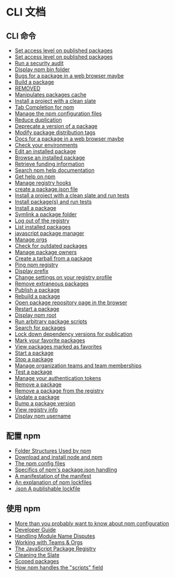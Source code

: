 # CLI 文档

## CLI 命令

* [<Badge text="access" vertical="middle" /> Set access level on published packages]()
* [<Badge text="adduser" vertical="middle" /> Set access level on published packages]()
* [<Badge text="audit" vertical="middle" /> Run a security audit]()
* [<Badge text="bin" vertical="middle" /> Display npm bin folder]()
* [<Badge text="bugs" vertical="middle" /> Bugs for a package in a web browser maybe]()
* [<Badge text="build" vertical="middle" /> Build a package]()
* [<Badge text="bundle" vertical="middle" /> REMOVED]()
* [<Badge text="cache" vertical="middle" /> Manipulates packages cache]()
* [<Badge text="ci" vertical="middle" /> Install a project with a clean slate]()
* [<Badge text="completion" vertical="middle" /> Tab Completion for npm]()
* [<Badge text="config" vertical="middle" /> Manage the npm configuration files]()
* [<Badge text="dedupe" vertical="middle" /> Reduce duplication]()
* [<Badge text="deprecate" vertical="middle" /> Deprecate a version of a package]()
* [<Badge text="dist-tag" vertical="middle" /> Modify package distribution tags]()
* [<Badge text="docs" vertical="middle" /> Docs for a package in a web browser maybe]()
* [<Badge text="doctor" vertical="middle" /> Check your environments]()
* [<Badge text="edit" vertical="middle" /> Edit an installed package]()
* [<Badge text="explore" vertical="middle" /> Browse an installed package]()
* [<Badge text="fund" vertical="middle" /> Retrieve funding information]()
* [<Badge text="help-search" vertical="middle" /> Search npm help documentation]()
* [<Badge text="help" vertical="middle" /> Get help on npm]()
* [<Badge text="hook" vertical="middle" /> Manage registry hooks]()
* [<Badge text="init" vertical="middle" /> create a package.json file]()
* [<Badge text="install-ci-test" vertical="middle" /> Install a project with a clean slate and run tests]()
* [<Badge text="install-test" vertical="middle" /> Install package(s) and run tests]()
* [<Badge text="install" vertical="middle" /> Install a package]()
* [<Badge text="link" vertical="middle" /> Symlink a package folder]()
* [<Badge text="logout" vertical="middle" /> Log out of the registry]()
* [<Badge text="ls" vertical="middle" /> List installed packages]()
* [<Badge text="npm" vertical="middle" /> javascript package manager]()
* [<Badge text="org" vertical="middle" /> Manage orgs]()
* [<Badge text="outdated" vertical="middle" /> Check for outdated packages]()
* [<Badge text="owner" vertical="middle" /> Manage package owners]()
* [<Badge text="pack" vertical="middle" /> Create a tarball from a package]()
* [<Badge text="ping" vertical="middle" /> Ping npm registry]()
* [<Badge text="prefix" vertical="middle" /> Display prefix]()
* [<Badge text="profile" vertical="middle" /> Change settings on your registry profile]()
* [<Badge text="prune" vertical="middle" /> Remove extraneous packages]()
* [<Badge text="publish" vertical="middle" /> Publish a package]()
* [<Badge text="rebuild" vertical="middle" /> Rebuild a package]()
* [<Badge text="repo" vertical="middle" /> Open package repository page in the browser]()
* [<Badge text="restart" vertical="middle" /> Restart a package]()
* [<Badge text="root" vertical="middle" /> Display npm root]()
* [<Badge text="run-script" vertical="middle" /> Run arbitrary package scripts]()
* [<Badge text="search" vertical="middle" /> Search for packages]()
* [<Badge text="shrinkwrap" vertical="middle" /> Lock down dependency versions for publication]()
* [<Badge text="star" vertical="middle" /> Mark your favorite packages]()
* [<Badge text="stars" vertical="middle" /> View packages marked as favorites]()
* [<Badge text="start" vertical="middle" /> Start a package]()
* [<Badge text="stop" vertical="middle" /> Stop a package]()
* [<Badge text="team" vertical="middle" /> Manage organization teams and team memberships]()
* [<Badge text="test" vertical="middle" /> Test a package]()
* [<Badge text="token" vertical="middle" /> Manage your authentication tokens]()
* [<Badge text="uninstall" vertical="middle" /> Remove a package]()
* [<Badge text="unpublish" vertical="middle" /> Remove a package from the registry]()
* [<Badge text="update" vertical="middle" /> Update a package]()
* [<Badge text="version" vertical="middle" /> Bump a package version]()
* [<Badge text="view" vertical="middle" /> View registry info]()
* [<Badge text="whoami" vertical="middle" /> Display npm username]()

## 配置 npm

* [<Badge text="folders" vertical="middle" /> Folder Structures Used by npm]()
* [<Badge text="install" vertical="middle" /> Download and install node and npm]()
* [<Badge text="npmrc" vertical="middle" /> The npm config files]()
* [<Badge text="package.json" vertical="middle" /> Specifics of npm's package.json handling]()
* [<Badge text="package-lock.json" vertical="middle" /> A manifestation of the manifest]()
* [<Badge text="package-locks" vertical="middle" /> An explanation of npm lockfiles]()
* [<Badge text="shrinkwrap" vertical="middle" />.json A publishable lockfile]()

## 使用 npm

* [<Badge text="config" vertical="middle" /> More than you probably want to know about npm configuration]()
* [<Badge text="developers" vertical="middle" /> Developer Guide]()
* [<Badge text="disputes" vertical="middle" /> Handling Module Name Disputes]()
* [<Badge text="orgs" vertical="middle" /> Working with Teams & Orgs]()
* [<Badge text="registry" vertical="middle" /> The JavaScript Package Registry]()
* [<Badge text="removal" vertical="middle" /> Cleaning the Slate]()
* [<Badge text="scope" vertical="middle" /> Scoped packages]()
* [<Badge text="scripts" vertical="middle" /> How npm handles the "scripts" field]()